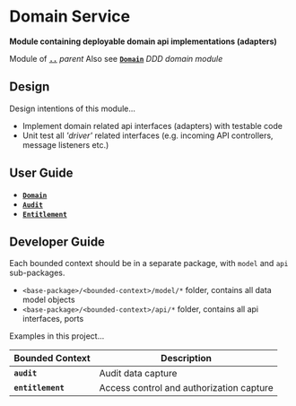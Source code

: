 # Domain Service

**Module containing deployable domain api implementations (adapters)**

Module of [**`..`**](../README.md) *parent*
Also see [**`Domain`**](../ddd-domain-model/README.md) *DDD domain module*


## Design

Design intentions of this module...

* Implement domain related api interfaces (adapters) with testable code
* Unit test all _'driver'_ related interfaces (e.g. incoming API controllers, message listeners etc.)


## User Guide

* [**`Domain`**](src/main/java/me/roybailey/domain)
* [**`Audit`**](src/main/java/me/roybailey/domain/audit)
* [**`Entitlement`**](src/main/java/me/roybailey/domain/entitlement)


## Developer Guide

Each bounded context should be in a separate package, with `model` and `api` sub-packages.

* `<base-package>/<bounded-context>/model/*` folder, contains all data model objects
* `<base-package>/<bounded-context>/api/*` folder, contains all api interfaces, ports

Examples in this project...

| Bounded Context     | Description                              |
|---------------------|------------------------------------------|
| **`audit`**         | Audit data capture                       |
| **`entitlement`**   | Access control and authorization capture |


